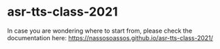 # asr-tts-class-2021

In case you are wondering where to start from, please check the documentation here: https://nassosoassos.github.io/asr-tts-class-2021/